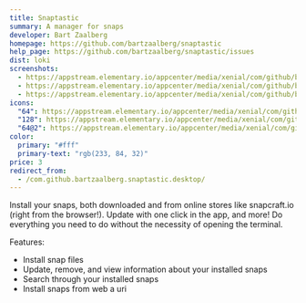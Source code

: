 ```yaml
---
title: Snaptastic
summary: A manager for snaps
developer: Bart Zaalberg
homepage: https://github.com/bartzaalberg/snaptastic
help_page: https://github.com/bartzaalberg/snaptastic/issues
dist: loki
screenshots:
  - https://appstream.elementary.io/appcenter/media/xenial/com/github/bartzaalberg.snaptastic.desktop/70164DFF996AD45EBD9FBBA130A41CE1/screenshots/image-1_orig.png
  - https://appstream.elementary.io/appcenter/media/xenial/com/github/bartzaalberg.snaptastic.desktop/70164DFF996AD45EBD9FBBA130A41CE1/screenshots/image-2_orig.png
  - https://appstream.elementary.io/appcenter/media/xenial/com/github/bartzaalberg.snaptastic.desktop/70164DFF996AD45EBD9FBBA130A41CE1/screenshots/image-3_orig.png
icons:
  "64": https://appstream.elementary.io/appcenter/media/xenial/com/github/bartzaalberg.snaptastic.desktop/70164DFF996AD45EBD9FBBA130A41CE1/icons/64x64/com.github.bartzaalberg.snaptastic_com.github.bartzaalberg.snaptastic.png
  "128": https://appstream.elementary.io/appcenter/media/xenial/com/github/bartzaalberg.snaptastic.desktop/70164DFF996AD45EBD9FBBA130A41CE1/icons/128x128/com.github.bartzaalberg.snaptastic_com.github.bartzaalberg.snaptastic.png
  "64@2": https://appstream.elementary.io/appcenter/media/xenial/com/github/bartzaalberg.snaptastic.desktop/70164DFF996AD45EBD9FBBA130A41CE1/icons/64x64@2/com.github.bartzaalberg.snaptastic_com.github.bartzaalberg.snaptastic.png
color:
  primary: "#fff"
  primary-text: "rgb(233, 84, 32)"
price: 3
redirect_from:
  - /com.github.bartzaalberg.snaptastic.desktop/
---
```


<p>Install your snaps, both downloaded and from online stores like snapcraft.io (right from the browser!). Update with one click in the app, and more! Do everything you need to do without the necessity of opening the terminal.</p>
<p>Features:</p>
<ul>
  <li>Install snap files</li>
  <li>Update, remove, and view information about your installed snaps</li>
  <li>Search through your installed snaps</li>
  <li>Install snaps from web a uri</li>
</ul>